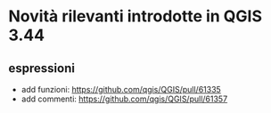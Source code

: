 # Novità rilevanti introdotte in QGIS 3.44

## espressioni

- add funzioni: <https://github.com/qgis/QGIS/pull/61335>
- add commenti: <https://github.com/qgis/QGIS/pull/61357>





